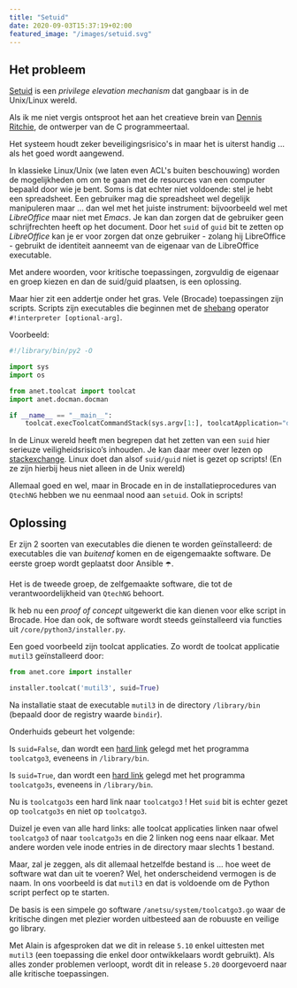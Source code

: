 ```yaml
---
title: "Setuid"
date: 2020-09-03T15:37:19+02:00
featured_image: "/images/setuid.svg"
---
```


## Het probleem

[Setuid](https://en.wikipedia.org/wiki/Setuid) is een *privilege elevation mechanism* dat gangbaar is in de Unix/Linux wereld. 

Als ik me niet vergis ontsproot het aan het creatieve brein van [Dennis Ritchie](https://en.wikipedia.org/wiki/Dennis_Ritchie), de ontwerper van de C programmeertaal.

Het systeem houdt zeker beveiligingsrisico's in maar het is uiterst handig ... als het goed wordt aangewend.

In klassieke Linux/Unix (we laten even ACL's buiten beschouwing) worden de mogelijkheden om om te gaan met de resources van een computer bepaald door wie je bent. 
Soms is dat echter niet voldoende: stel je hebt een spreadsheet. Een gebruiker mag die spreadsheet wel degelijk manipuleren maar ... dan wel met het juiste instrument: bijvoorbeeld wel met *LibreOffice* maar niet met *Emacs*.
Je kan dan zorgen dat de gebruiker geen schrijfrechten heeft op het document.
Door het `suid` of `guid` bit te zetten op *LibreOffice* kan je er voor zorgen dat onze gebruiker - zolang hij LibreOffice - gebruikt de identiteit aanneemt van de eigenaar van de LibreOffice executable.

Met andere woorden, voor kritische toepassingen, zorgvuldig de eigenaar en groep kiezen en dan de suid/guid plaatsen, is een oplossing.

Maar hier zit een addertje onder het gras. Vele (Brocade) toepassingen zijn scripts. Scripts zijn executables die beginnen met de [shebang](https://en.wikipedia.org/wiki/Shebang_(Unix)) operator `#!interpreter [optional-arg]`.

Voorbeeld:

```python
#!/library/bin/py2 -O

import sys
import os

from anet.toolcat import toolcat
import anet.docman.docman

if __name__ == "__main__":
    toolcat.execToolcatCommandStack(sys.argv[1:], toolcatApplication="docman")
```

In de Linux wereld heeft men begrepen dat het zetten van een `suid` hier serieuze veiligheidsrisico’s inhouden. Je kan daar meer over lezen op [stackexchange](https://unix.stackexchange.com/questions/364/allow-setuid-on-shell-scripts).
Linux doet dan alsof `suid/guid` niet is gezet op scripts! (En ze zijn hierbij heus niet alleen in de Unix wereld)




Allemaal goed en wel, maar in Brocade en in de installatieprocedures van `QtechNG` hebben we nu eenmaal nood aan `setuid`. Ook in scripts!

## Oplossing

Er zijn 2 soorten van executables die dienen te worden geïnstalleerd: de executables die van *buitenaf* komen en de eigengemaakte software. De eerste groep wordt geplaatst door Ansible ☂️. 

Het is de tweede groep, de zelfgemaakte software, die tot de verantwoordelijkheid van `QtechNG` behoort.

Ik heb nu een *proof of concept* uitgewerkt die kan dienen voor elke script in Brocade. Hoe dan ook, de software wordt steeds geïnstalleerd via functies uit `/core/python3/installer.py`.

Een goed voorbeeld zijn toolcat applicaties. Zo wordt de toolcat applicatie `mutil3` geïnstalleerd door:

```python
from anet.core import installer

installer.toolcat('mutil3', suid=True)
```

Na installatie staat de executable `mutil3` in de directory `/library/bin` (bepaald door de registry waarde `bindir`).

Onderhuids gebeurt het volgende:

Is `suid=False`, dan wordt een [hard link](https://en.wikipedia.org/wiki/Hard_link) gelegd met het programma `toolcatgo3`, eveneens in `/library/bin`.

Is `suid=True`, dan wordt een [hard link](https://en.wikipedia.org/wiki/Hard_link) gelegd met het programma `toolcatgo3s`, eveneens in `/library/bin`.

Nu is `toolcatgo3s` een hard link naar `toolcatgo3` ! Het `suid` bit is echter gezet op `toolcatgo3s` en niet op `toolcatgo3`.

Duizel je even van alle hard links: alle toolcat applicaties linken naar ofwel `toolcatgo3` of naar `toolcatgo3s` en die 2 linken nog eens naar elkaar. Met andere worden vele inode entries in de directory maar slechts 1 bestand.

Maar, zal je zeggen, als dit allemaal hetzelfde bestand is ... hoe weet de software wat dan uit te voeren?
Wel, het onderscheidend vermogen is de naam. In ons voorbeeld is dat `mutil3` en dat is voldoende om de Python script perfect op te starten.

De basis is een simpele go software `/anetsu/system/toolcatgo3.go` waar de kritische dingen met plezier worden uitbesteed aan de robuuste en veilige go library.

Met Alain is afgesproken dat we dit in release `5.10` enkel uittesten met `mutil3` (een toepassing die enkel door ontwikkelaars wordt gebruikt). Als alles zonder problemen verloopt, wordt dit in release `5.20` doorgevoerd naar alle kritische toepassingen.



